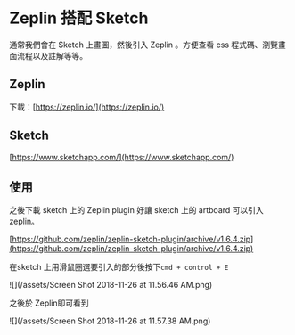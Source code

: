 # Zeplin 搭配 Sketch

通常我們會在 Sketch 上畫圖，然後引入 Zeplin 。方便查看 css 程式碼、瀏覽畫面流程以及註解等等。

## Zeplin

下載：[https://zeplin.io/](https://zeplin.io/)

## Sketch

[https://www.sketchapp.com/](https://www.sketchapp.com/)

## 使用

之後下載 sketch 上的 Zeplin plugin 好讓 sketch 上的 artboard 可以引入 zeplin。

[https://github.com/zeplin/zeplin-sketch-plugin/archive/v1.6.4.zip](https://github.com/zeplin/zeplin-sketch-plugin/archive/v1.6.4.zip)

在sketch 上用滑鼠圈選要引入的部分後按下`cmd + control + E`

![](/assets/Screen Shot 2018-11-26 at 11.56.46 AM.png)

之後於 Zeplin即可看到

![](/assets/Screen Shot 2018-11-26 at 11.57.38 AM.png)

